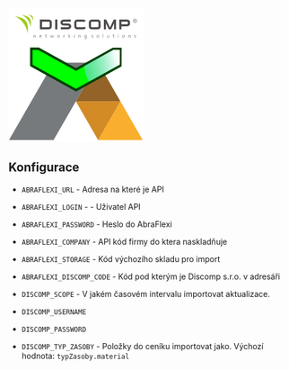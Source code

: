
![discomp2abraflexi](discomp2abraflexi.svg?raw=true)

Konfigurace
-----------

* `ABRAFLEXI_URL` - Adresa na které je API
* `ABRAFLEXI_LOGIN` - - Uživatel API
* `ABRAFLEXI_PASSWORD` - Heslo do AbraFlexi
* `ABRAFLEXI_COMPANY` - API kód firmy do ktera naskladňuje
* `ABRAFLEXI_STORAGE` - Kód výchozího skladu pro import
* `ABRAFLEXI_DISCOMP_CODE` - Kód pod kterým je Discomp s.r.o. v adresáři 

* `DISCOMP_SCOPE` - V jakém časovém intervalu importovat aktualizace.

* `DISCOMP_USERNAME`
* `DISCOMP_PASSWORD`

* `DISCOMP_TYP_ZASOBY` - Položky do ceníku importovat jako. Výchozí hodnota: `typZasoby.material`


